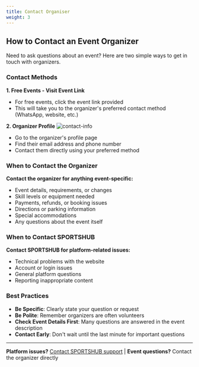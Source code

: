 ```yaml
---
title: Contact Organiser
weight: 3
---
```


## How to Contact an Event Organizer

Need to ask questions about an event? Here are two simple ways to get in touch with organizers.

### Contact Methods

**1. Free Events - Visit Event Link**

- For free events, click the event link provided
- This will take you to the organizer's preferred contact method (WhatsApp, website, etc.)

**2. Organizer Profile**
![contact-info](/images/docs/players/how-tos/contact-info.png)

- Go to the organizer's profile page
- Find their email address and phone number
- Contact them directly using your preferred method

### When to Contact the Organizer

**Contact the organizer for anything event-specific:**

- Event details, requirements, or changes
- Skill levels or equipment needed
- Payments, refunds, or booking issues
- Directions or parking information
- Special accommodations
- Any questions about the event itself

### When to Contact SPORTSHUB

**Contact SPORTSHUB for platform-related issues:**

- Technical problems with the website
- Account or login issues
- General platform questions
- Reporting inappropriate content

### Best Practices

- **Be Specific**: Clearly state your question or request
- **Be Polite**: Remember organizers are often volunteers
- **Check Event Details First**: Many questions are answered in the event description
- **Contact Early**: Don't wait until the last minute for important questions

---

**Platform issues?** [Contact SPORTSHUB support](/docs/contact-us) | **Event questions?** Contact the organizer directly
